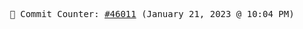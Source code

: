 <p align="center">
    <samp>
        📮 Commit Counter: <a href="https://github.com/Javascript-void0/Javascript-void0/commits/main">#46011</a> (January 21, 2023 @ 10:04 PM)
    </samp>
</p>